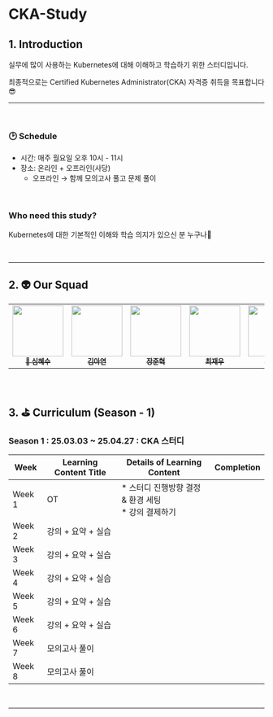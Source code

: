 # CKA-Study

## 1. Introduction

실무에 많이 사용하는 Kubernetes에 대해 이해하고 학습하기 위한 스터디입니다.

최종적으로는 Certified Kubernetes Administrator(CKA) 자격증 취득을 목표합니다😎


---

<br>

### 🕑 Schedule
- 시간: 매주 월요일 오후 10시 - 11시
- 장소: 온라인 + 오프라인(사당)
    - 오프라인 → 함께 모의고사 풀고 문제 풀이

<br>

### Who need this study?
Kubernetes에 대한 기본적인 이해와 학습 의지가 있으신 분 누구나🙌

<br>

---

## 2. 👽 Our Squad

<table>
  <tr>
    <td align="center"><a href="https://github.com/ShimHyesu"><img src="https://avatars.githubusercontent.com/ShimHyesu?v=4" width="100px;" alt=""/><br /><sub><b>
👑 심혜수</b></sub></a><br /></td>
    <td align="center"><a href="https://github.com/markson-42"><img src="https://avatars.githubusercontent.com/u/84828274?v=4" width="100px;" alt=""/><br /><sub><b>
김아연</b></sub></a><br /></td>
    <td align="center"><a href="https://github.com/eunah320"><img src="https://avatars.githubusercontent.com/u/84828274?v=4" width="100px;" alt=""/><br /><sub><b>
장준혁</b></sub></a><br /></td>
    <td align="center"><a href="https://github.com/daheepk"><img src="https://avatars.githubusercontent.com/u/84828274?v=4" width="100px;" alt=""/><br /><sub><b>
최재우</b></sub></a><br /></td>
    <td align="center"><a href="https://github.com/ebeleey"><img src="https://avatars.githubusercontent.com/u/84828274?v=4" width="100px;" alt=""/><br /><sub><b>
허윤지</b></sub></a><br /></td>
    <td align="center"><a href="https://github.com/ebeleey"><img src="https://avatars.githubusercontent.com/u/84828274?v=4" width="100px;" alt=""/><br /><sub><b>
이경준</b></sub></a><br /></td>
  </tr>
</table>

<br>

## 3. ⛳ Curriculum (Season - 1)

### Season 1 : 25.03.03 ~ 25.04.27 : CKA 스터디

| Week   | Learning Content Title | Details of Learning Content                   | Completion |
| ------ | ---------------------- | --------------------------------------------- | ---------- |
| Week 1 | OT                     | * 스터디 진행방향 결정 & 환경 세팅<br> * 강의 결제하기 |            |
| Week 2 | 강의 + 요약 + 실습       |                                             |            |
| Week 3 | 강의 + 요약 + 실습       |                                             |            |
| Week 4 | 강의 + 요약 + 실습       |                                             |            |
| Week 5 | 강의 + 요약 + 실습       |                                             |            |
| Week 6 | 강의 + 요약 + 실습       |                                             |            |
| Week 7 | 모의고사 풀이            |                                             |            |
| Week 8 | 모의고사 풀이            |                                             |            |


<br>

---
